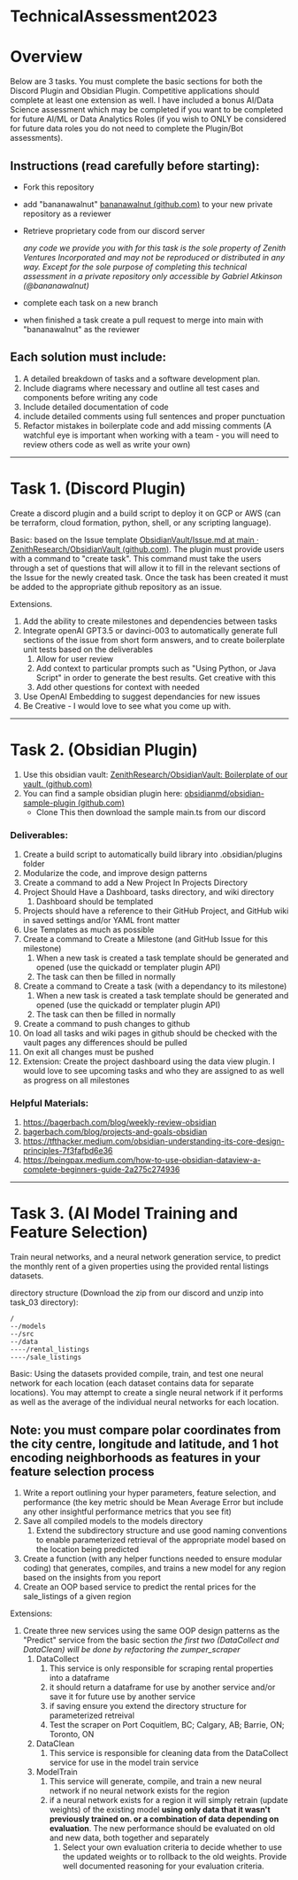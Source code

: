 # TechnicalAssessment2023


# Overview
Below are 3 tasks. You must complete the basic sections for both the Discord Plugin and Obsidian Plugin. Competitive applications should complete at least one extension as well. I have included a bonus AI/Data Science assessment which may be completed if you want to be completed for future AI/ML or Data Analytics Roles (if you wish to ONLY be considered for future data roles you do not need to complete the Plugin/Bot assessments).

## Instructions (read carefully before starting):
- Fork this repository
- add "bananawalnut" [bananawalnut (github.com)](https://github.com/bananawalnut) to your new private repository as a reviewer
- Retrieve proprietary code from our discord server

	*any code we provide you with for this task is the sole property of Zenith Ventures Incorporated and may not be reproduced or distributed in any way. Except for the sole purpose of completing this technical assessment in a private repository only accessible by Gabriel Atkinson (@bananawalnut)* 
	
- complete each task on a new branch
- when finished a task create a pull request to merge into main with "bananawalnut" as the reviewer 

## Each solution must include:
1. A detailed breakdown of tasks and a software development plan. 
2. Include diagrams where necessary and outline all test cases and components before writing any code
3. Include detailed documentation of code 
4. include detailed comments using full sentences and proper punctuation
5. Refactor mistakes in boilerplate code and add missing comments (A watchful eye is important when working with a team - you will need to review others code as well as write your own)
-----
# Task 1. (Discord Plugin)
Create a discord plugin and a build script to deploy it on GCP or AWS (can be terraform, cloud formation, python, shell, or any scripting language).

Basic:
based on the Issue template [ObsidianVault/Issue.md at main · ZenithResearch/ObsidianVault (github.com)](https://github.com/ZenithResearch/ObsidianVault/blob/main/templates/Issue.md). The plugin must provide users with a command to "create task". This command must take the users through a set of questions that will allow it to fill in the relevant sections of the Issue for the newly created task. Once the task has been created it must be added to the appropriate github repository as an issue.

Extensions.
1. Add the ability to create milestones and dependencies between tasks
2. Integrate openAI GPT3.5 or davinci-003 to automatically generate full sections of the issue from short form answers, and to create boilerplate unit tests based on the deliverables
	1. Allow for user review
	2. Add context to particular prompts such as "Using Python, or Java Script" in order to generate the best results. Get creative with this
	3. Add other questions for context with needed
3. Use OpenAI Embedding to suggest dependancies for new issues
4. Be Creative - I would love to see what you come up with.
-----
# Task 2. (Obsidian Plugin)
1. Use this obsidian vault: [ZenithResearch/ObsidianVault: Boilerplate of our vault. (github.com)](https://github.com/ZenithResearch/ObsidianVault)
2. You can find a sample obsidian plugin here: [obsidianmd/obsidian-sample-plugin (github.com)](https://github.com/obsidianmd/obsidian-sample-plugin) 
	- Clone This then download the sample main.ts from our discord

### Deliverables:

1. Create a build script to automatically build library into .obsidian/plugins folder
2. Modularize the code, and improve design patterns
3. Create a command to add a New Project In Projects Directory
4. Project Should Have a Dashboard, tasks directory, and wiki directory
	1. Dashboard should be templated
5. Projects should have a reference to their GitHub Project, and GitHub wiki in saved settings and/or YAML front matter
6. Use Templates as much as possible
7. Create a command to Create a Milestone (and GitHub Issue for this milestone)
	1. When a new task is created a task template should be generated and opened (use the quickadd or templater plugin API)
	2. The task can then be filled in normally
8. Create a command to Create a task (with a dependancy to its milestone) 
	1. When a new task is created a task template should be generated and opened (use the quickadd or templater plugin API)
	2. The task can then be filled in normally
9. Create a command to push changes to github
10. On load all tasks and wiki pages in github should be checked with the vault pages any differences should be pulled
11. On exit all changes must be pushed
12. Extension: Create the project dashboard using the data view plugin. I would love to see upcoming tasks and who they are assigned to as well as progress on all milestones

### Helpful Materials:
1. https://bagerbach.com/blog/weekly-review-obsidian
2. [bagerbach.com/blog/projects-and-goals-obsidian](https://bagerbach.com/blog/projects-and-goals-obsidian#updated-auto-tracking)
3. https://tfthacker.medium.com/obsidian-understanding-its-core-design-principles-7f3fafbd6e36
4. https://beingpax.medium.com/how-to-use-obsidian-dataview-a-complete-beginners-guide-2a275c274936
-----
# Task 3. (AI Model Training and Feature Selection)
Train neural networks, and a neural network generation service, to predict the monthly rent of a given properties using the provided rental listings datasets. 

directory structure (Download the zip from our discord and unzip into task_03 directory):
```
/
--/models
--/src
--/data
----/rental_listings
----/sale_listings
```
Basic:
Using the datasets provided compile, train, and test one neural network for each location (each dataset contains data for separate locations). You may attempt to create a single neural network if it performs as well as the average of the individual neural networks for each location.

## Note: you must compare polar coordinates from the city centre, longitude and latitude, and 1 hot encoding neighborhoods as features in your feature selection process

1. Write a report outlining your hyper parameters, feature selection, and performance (the key metric should be Mean Average Error but include any other insightful performance metrics that you see fit)
2. Save all compiled models to the models directory 
	1. Extend the subdirectory structure and use good naming conventions to enable parameterized retrieval of the appropriate model based on the location being predicted
3. Create a function (with any helper functions needed to ensure modular coding) that generates, compiles, and trains a new model for any region based on the insights from you report
4. Create an OOP based service to predict the rental prices for the sale_listings of a given region

Extensions:
1. Create three new services using the same OOP design patterns as the "Predict" service from the basic section *the first two (DataCollect and DataClean) will be done by refactoring the zumper_scraper*
	1. DataCollect
		1. This service is only responsible for scraping rental properties into a dataframe
		2. it should return a dataframe for use by another service and/or save it for future use by another service
		3. if saving ensure you extend the directory structure for parameterized retreival
		4. Test the scraper on Port Coquitlem, BC; Calgary, AB; Barrie, ON; Toronto, ON
	2. DataClean
		1. This service is responsible for cleaning data from the DataCollect service for use in the model train service
	3. ModelTrain
		1. This service will generate, compile, and train a new neural network if no neural network exists for the region
		2. if a neural network exists for a region it will simply retrain (update weights) of the existing model **using only data that it wasn't previously trained on. or a combination of data depending on evaluation**. The new performance should be evaluated on old and new data, both together and separately
			1. Select your own evaluation criteria to decide whether to use the updated weights or to rollback to the old weights. Provide well documented reasoning for your evaluation criteria.
